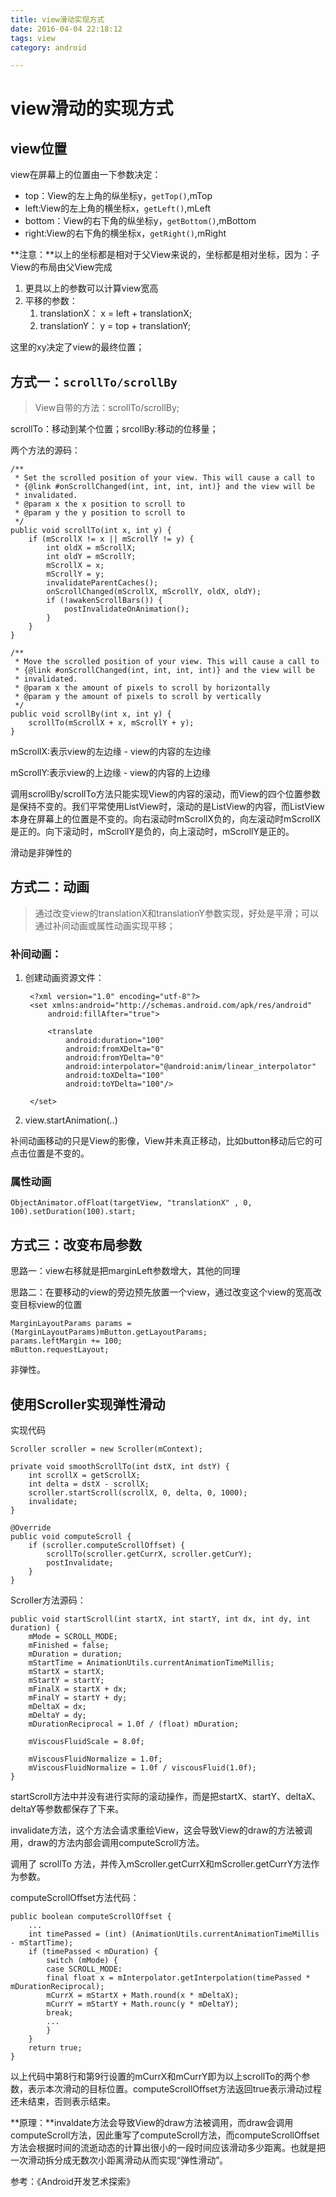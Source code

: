 ```yaml
---
title: view滑动实现方式 
date: 2016-04-04 22:18:12
tags: view
category: android

---
```


# view滑动的实现方式

## view位置

view在屏幕上的位置由一下参数决定：

- top：View的左上角的纵坐标y，`getTop()`,mTop
- left:View的左上角的横坐标x，`getLeft()`,mLeft
- bottom：View的右下角的纵坐标y，`getBottom()`,mBottom
- right:View的右下角的横坐标x，`getRight()`,mRight

<!--more-->

**注意：**以上的坐标都是相对于父View来说的，坐标都是相对坐标，因为：子View的布局由父View完成

1. 更具以上的参数可以计算view宽高
2. 平移的参数：
	1. translationX： x = left + translationX;
	2. translationY： y = top + translationY;

这里的xy决定了view的最终位置；


## 方式一：`scrollTo/scrollBy`

>View自带的方法：scrollTo/scrollBy;

scrollTo：移动到某个位置；srcollBy:移动的位移量；

两个方法的源码：

    /**
     * Set the scrolled position of your view. This will cause a call to
     * {@link #onScrollChanged(int, int, int, int)} and the view will be
     * invalidated.
     * @param x the x position to scroll to
     * @param y the y position to scroll to
     */
    public void scrollTo(int x, int y) {
        if (mScrollX != x || mScrollY != y) {
            int oldX = mScrollX;
            int oldY = mScrollY;
            mScrollX = x;
            mScrollY = y;
            invalidateParentCaches();
            onScrollChanged(mScrollX, mScrollY, oldX, oldY);
            if (!awakenScrollBars()) {
                postInvalidateOnAnimation();
            }
        }
    }

    /**
     * Move the scrolled position of your view. This will cause a call to
     * {@link #onScrollChanged(int, int, int, int)} and the view will be
     * invalidated.
     * @param x the amount of pixels to scroll by horizontally
     * @param y the amount of pixels to scroll by vertically
     */
    public void scrollBy(int x, int y) {
        scrollTo(mScrollX + x, mScrollY + y);
    }

mScrollX:表示view的左边缘 - view的内容的左边缘

mScrollY:表示view的上边缘 - view的内容的上边缘

调用scrollBy/scrollTo方法只能实现View的内容的滚动，而View的四个位置参数是保持不变的。我们平常使用ListView时，滚动的是ListView的内容，而ListView本身在屏幕上的位置是不变的。向右滚动时mScrollX负的，向左滚动时mScrollX是正的。向下滚动时，mScrollY是负的，向上滚动时，mScrollY是正的。

滑动是非弹性的

## 方式二：动画

>通过改变view的translationX和translationY参数实现，好处是平滑；可以通过补间动画或属性动画实现平移；

### 补间动画：

1. 创建动画资源文件：

		<?xml version="1.0" encoding="utf-8"?>
		<set xmlns:android="http://schemas.android.com/apk/res/android"
		    android:fillAfter="true">
		
		    <translate
		        android:duration="100"
		        android:fromXDelta="0"
		        android:fromYDelta="0"
		        android:interpolator="@android:anim/linear_interpolator"
		        android:toXDelta="100"
		        android:toYDelta="100"/>
		
		</set>	
2. view.startAnimation(..)

补间动画移动的只是View的影像，View并未真正移动，比如button移动后它的可点击位置是不变的。

### 属性动画

	ObjectAnimator.ofFloat(targetView, "translationX" , 0, 100).setDuration(100).start;

## 方式三：改变布局参数

思路一：view右移就是把marginLeft参数增大，其他的同理

思路二：在要移动的view的旁边预先放置一个view，通过改变这个view的宽高改变目标view的位置

	MarginLayoutParams params = (MarginLayoutParams)mButton.getLayoutParams;
	params.leftMargin += 100;
	mButton.requestLayout;

非弹性。

## 使用Scroller实现弹性滑动

实现代码

	Scroller scroller = new Scroller(mContext);
	
	private void smoothScrollTo(int dstX, int dstY) {
		int scrollX = getScrollX;
		int delta = dstX - scrollX;
		scroller.startScroll(scrollX, 0, delta, 0, 1000);
		invalidate;
	}
	 
	@Override
	public void computeScroll {
		if (scroller.computeScrollOffset) {
			scrollTo(scroller.getCurrX, scroller.getCurY);
			postInvalidate;
		}
	}

Scroller方法源码：

	public void startScroll(int startX, int startY, int dx, int dy, int duration) {  
		mMode = SCROLL_MODE;  
		mFinished = false;  
		mDuration = duration;  
		mStartTime = AnimationUtils.currentAnimationTimeMillis;  
		mStartX = startX;  
		mStartY = startY;  
		mFinalX = startX + dx;  
		mFinalY = startY + dy;  
		mDeltaX = dx;  
		mDeltaY = dy;  
		mDurationReciprocal = 1.0f / (float) mDuration;  
	    
		mViscousFluidScale = 8.0f;  
	
		mViscousFluidNormalize = 1.0f;  
		mViscousFluidNormalize = 1.0f / viscousFluid(1.0f);  
	}  

startScroll方法中并没有进行实际的滚动操作，而是把startX、startY、deltaX、deltaY等参数都保存了下来。

invalidate方法，这个方法会请求重绘View，这会导致View的draw的方法被调用，draw的方法内部会调用computeScroll方法。

调用了 scrollTo 方法，并传入mScroller.getCurrX和mScroller.getCurrY方法作为参数。

computeScrollOffset方法代码：

	public boolean computeScrollOffset {
		...
		int timePassed = (int) (AnimationUtils.currentAnimationTimeMillis - mStartTime);
		if (timePassed < mDuration) {
			switch (mMode) {
 			case SCROLL_MODE:
 			final float x = mInterpolator.getInterpolation(timePassed * mDurationReciprocal);
 			mCurrX = mStartX + Math.round(x * mDeltaX);
			mCurrY = mStartY + Math.rounc(y * mDeltaY);
			break;
			...
			}
		}
		return true;
	}

以上代码中第8行和第9行设置的mCurrX和mCurrY即为以上scrollTo的两个参数，表示本次滑动的目标位置。computeScrollOffset方法返回true表示滑动过程还未结束，否则表示结束。

**原理：**invaldate方法会导致View的draw方法被调用，而draw会调用computeScroll方法，因此重写了computeScroll方法，而computeScrollOffset方法会根据时间的流逝动态的计算出很小的一段时间应该滑动多少距离。也就是把一次滑动拆分成无数次小距离滑动从而实现“弹性滑动”。




参考：《Android开发艺术探索》